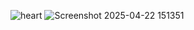 ![heart](https://github.com/user-attachments/assets/24428fdb-e8b1-4520-97b3-eaaee8e2cea5)
![Screenshot 2025-04-22 151351](https://github.com/user-attachments/assets/cfc5715f-59ac-44af-a2b8-bddbb52a4c5b)
